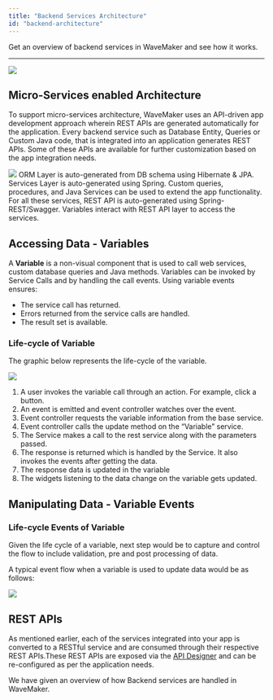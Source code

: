 ```yaml
---
title: "Backend Services Architecture"
id: "backend-architecture"
---
```

Get an overview of backend services in WaveMaker and see how it works. 

---

[![](/learn/assets/backend_model.png)](/learn/assets/backend_model.png)

## Micro-Services enabled Architecture

To support micro-services architecture, WaveMaker uses an API-driven app development approach wherein REST APIs are generated automatically for the application. Every backend service such as Database Entity, Queries or Custom Java code, that is integrated into an application generates REST APIs. Some of these APIs are available for further customization based on the app integration needs.

[![](/learn/assets/services_concept.png)](/learn/assets/services_concept.png) ORM Layer is auto-generated from DB schema using Hibernate & JPA. Services Layer is auto-generated using Spring. Custom queries, procedures, and Java Services can be used to extend the app functionality. For all these services, REST API is auto-generated using Spring-REST/Swagger. Variables interact with REST API layer to access the services.

## Accessing Data - Variables

A **Variable** is a non-visual component that is used to call web services, custom database queries and Java methods. Variables can be invoked by Service Calls and by handling the call events. Using variable events ensures:

- The service call has returned.
- Errors returned from the service calls are handled.
- The result set is available.

### Life-cycle of Variable

The graphic below represents the life-cycle of the variable.

[![](/learn/assets/sevice_var_lifecycle.png)](/learn/assets/sevice_var_lifecycle.png)

1. A user invokes the variable call through an action. For example, click a button.
2. An event is emitted and event controller watches over the event.
3. Event controller requests the variable information from the base service.
4. Event controller calls the update method on the “Variable” service.
5. The Service makes a call to the rest service along with the parameters passed.
6. The response is returned which is handled by the Service. It also invokes the events after getting the data.
7. The response data is updated in the variable
8. The widgets listening to the data change on the variable gets updated.

## Manipulating Data - Variable Events

### Life-cycle Events of Variable

Given the life cycle of a variable, next step would be to capture and control the flow to include validation, pre and post processing of data. 

A typical event flow when a variable is used to update data would be as follows:

[![](/learn/assets/LSV_eventcycle.png)](/learn/assets/LSV_eventcycle.png)

## REST APIs

As mentioned earlier, each of the services integrated into your app is converted to a RESTful service and are consumed through their respective REST APIs.These REST APIs are exposed via the [API Designer](/learn/assets/API_Access.png) and can be re-configured as per the application needs.

We have given an overview of how Backend services are handled in WaveMaker.


